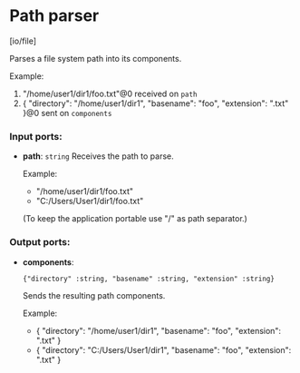 # Path parser

[io/file]

Parses a file system path into its components.

Example:
1. "/home/user1/dir1/foo.txt"@0 received on `path`
2. {
  "directory": "/home/user1/dir1",
  "basename": "foo",
  "extension": ".txt"
}@0 sent on `components`

### Input ports:

* __path__: `string`
    Receives the path to parse.
    
    Example:
    - "/home/user1/dir1/foo.txt"
    - "C:/Users/User1/dir1/foo.txt"
    
    (To keep the application portable use "/" as path separator.)



### Output ports:

* __components__: 
    ```
    {"directory" :string, "basename" :string, "extension" :string}
    ```

    Sends the resulting path components.
    
    Example:
    - {
      "directory": "/home/user1/dir1",
      "basename": "foo",
      "extension": ".txt"
    }
    - {
      "directory": "C:/Users/User1/dir1",
      "basename": "foo",
      "extension": ".txt"
    }



